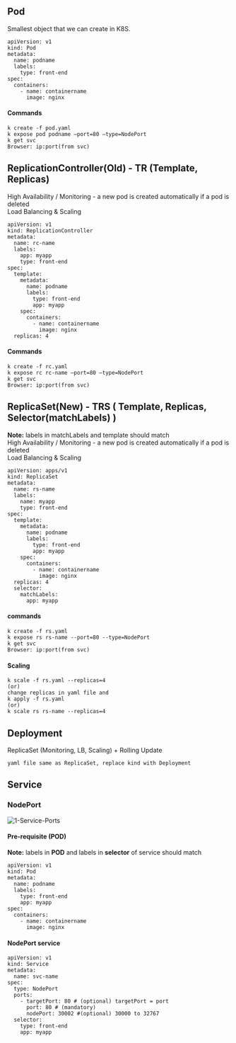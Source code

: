 ## Pod
Smallest object that we can create in K8S.
```
apiVersion: v1
kind: Pod
metadata:
  name: podname
  labels:
    type: front-end
spec:
  containers:
    - name: containername
      image: nginx
```
#### Commands
```
k create -f pod.yaml
k expose pod podname –port=80 –type=NodePort
k get svc
Browser: ip:port(from svc)
```
## ReplicationController(Old) - TR (Template, Replicas)
High Availability / Monitoring - a new pod is created automatically if a pod is deleted <br>
Load Balancing & Scaling
```
apiVersion: v1
kind: ReplicationController
metadata:
  name: rc-name
  labels:
    app: myapp
    type: front-end
spec:
  template:
    metadata:
      name: podname
      labels:
        type: front-end
        app: myapp
    spec:
      containers:
        - name: containername
          image: nginx
  replicas: 4
```
#### Commands
```
k create -f rc.yaml
k expose rc rc-name –port=80 –type=NodePort
k get svc
Browser: ip:port(from svc)
```
## ReplicaSet(New) - TRS ( Template, Replicas, Selector(matchLabels) )
**Note:** labels in matchLabels and template should match <br>
High Availability / Monitoring - a new pod is created automatically if a pod is deleted <br>
Load Balancing & Scaling
```
apiVersion: apps/v1
kind: ReplicaSet
metadata:
  name: rs-name
  labels:
    name: myapp
    type: front-end
spec:
  template:
    metadata:
      name: podname
      labels:
        type: front-end
        app: myapp
    spec:
      containers:
        - name: containername
          image: nginx
  replicas: 4
  selector:
    matchLabels:
      app: myapp
```
#### commands
```
k create -f rs.yaml
k expose rs rs-name --port=80 --type=NodePort
k get svc
Browser: ip:port(from svc)
```
#### Scaling
```
k scale -f rs.yaml --replicas=4
(or)
change replicas in yaml file and
k apply -f rs.yaml
(or)
k scale rs rs-name --replicas=4
```
## Deployment
ReplicaSet (Monitoring, LB, Scaling) + Rolling Update
```
yaml file same as ReplicaSet, replace kind with Deployment
```
## Service
### NodePort
![1-Service-Ports](https://github.com/user-attachments/assets/e0a51e18-ca69-422a-98c9-d42c5e8eed6c)
#### Pre-requisite (POD)
**Note:** labels in **POD** and labels in **selector** of service should match
```
apiVersion: v1
kind: Pod
metadata:
  name: podname
  labels:
    type: front-end
    app: myapp
spec:
  containers:
    - name: containername
      image: nginx
```
#### NodePort service
```
apiVersion: v1
kind: Service
metadata:
  name: svc-name
spec:
  type: NodePort
  ports:
    - targetPort: 80 # (optional) targetPort = port
      port: 80 # (mandatory)
      nodePort: 30002 #(optional) 30000 to 32767
  selector:
    type: front-end
    app: myapp
```
